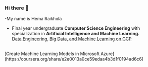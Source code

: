 ### Hi there 👋
-My name is Hema Raikhola
- Final year undergraduate **Computer Science Engineering** with specialization in **Artificial Intelligence and Machine Learning.**<br>
[Data Engineering, Big Data, and Machine Learning on GCP](https://coursera.org/share/9ed118558868c6d809979677d4c44240)
<br>
[Create Machine Learning Models in Microsoft Azure](https://coursera.org/share/e2e0013a0ce59edaa4b3d1f0194ad6c6)


<!--
**h-ema-r/h-ema-r** is a ✨ _special_ ✨ repository because its `README.md` (this file) appears on your GitHub profile.

Here are some ideas to get you started:

- 🔭 I’m currently working on ...
- 🌱 I’m currently learning ...
- 👯 I’m looking to collaborate on ...
- 🤔 I’m looking for help with ...
- 💬 Ask me about ...
- 📫 How to reach me: ...
- 😄 Pronouns: ...
- ⚡ Fun fact: ...
-->
